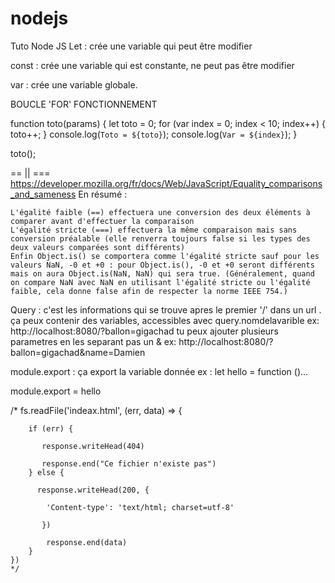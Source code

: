 # nodejs
Tuto Node JS
Let : crée une variable qui peut être modifier 

const : crée une variable qui est constante, ne peut pas être modifier 

var : crée une variable globale. 

BOUCLE 'FOR' FONCTIONNEMENT 

function toto(params) {
    let toto = 0;
    for (var index = 0; index < 10; index++) {
        toto++;
    }
    console.log(`Toto = ${toto}`);
    console.log(`Var = ${index}`);
}

toto();

== || ===
https://developer.mozilla.org/fr/docs/Web/JavaScript/Equality_comparisons_and_sameness
En résumé :

    L'égalité faible (==) effectuera une conversion des deux éléments à comparer avant d'effectuer la comparaison
    L'égalité stricte (===) effectuera la même comparaison mais sans conversion préalable (elle renverra toujours false si les types des deux valeurs comparées sont différents)
    Enfin Object.is() se comportera comme l'égalité stricte sauf pour les valeurs NaN, -0 et +0 : pour Object.is(), -0 et +0 seront différents mais on aura Object.is(NaN, NaN) qui sera true. (Généralement, quand on compare NaN avec NaN en utilisant l'égalité stricte ou l'égalité faible, cela donne false afin de respecter la norme IEEE 754.)


Query : c'est les informations qui se trouve apres le premier '/' dans un url .
ça peux contenir des variables, accessibles avec query.nomdelavarible
ex: http://localhost:8080/?ballon=gigachad
tu peux ajouter plusieurs parametres en les separant pas un &
ex: http://localhost:8080/?ballon=gigachad&name=Damien

module.export : ça export la variable donnée 
ex : 
let hello = function ()...

module.export = hello 







 /*
    fs.readFile('indeax.html', (err, data) => {  

        if (err) {

           response.writeHead(404)

           response.end("Ce fichier n'existe pas")
        } else {

          response.writeHead(200, {

            'Content-type': 'text/html; charset=utf-8'
    
           })
    
            response.end(data)
        }
    })
    */

    


